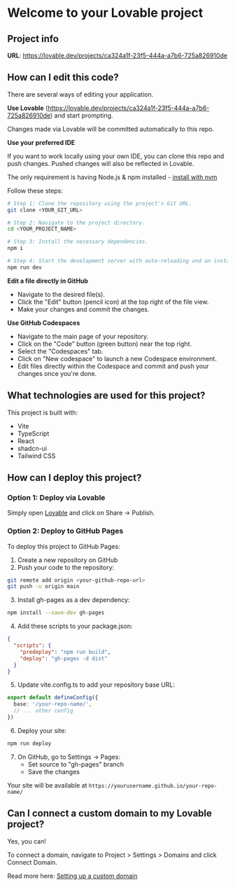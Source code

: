 # Welcome to your Lovable project

## Project info

**URL**: https://lovable.dev/projects/ca324a1f-23f5-444a-a7b6-725a826910de

## How can I edit this code?

There are several ways of editing your application.

**Use Lovable**
(https://lovable.dev/projects/ca324a1f-23f5-444a-a7b6-725a826910de) and start prompting.

Changes made via Lovable will be committed automatically to this repo.

**Use your preferred IDE**

If you want to work locally using your own IDE, you can clone this repo and push changes. Pushed changes will also be reflected in Lovable.

The only requirement is having Node.js & npm installed - [install with nvm](https://github.com/nvm-sh/nvm#installing-and-updating)

Follow these steps:

```sh
# Step 1: Clone the repository using the project's Git URL.
git clone <YOUR_GIT_URL>

# Step 2: Navigate to the project directory.
cd <YOUR_PROJECT_NAME>

# Step 3: Install the necessary dependencies.
npm i

# Step 4: Start the development server with auto-reloading and an instant preview.
npm run dev
```

**Edit a file directly in GitHub**

- Navigate to the desired file(s).
- Click the "Edit" button (pencil icon) at the top right of the file view.
- Make your changes and commit the changes.

**Use GitHub Codespaces**

- Navigate to the main page of your repository.
- Click on the "Code" button (green button) near the top right.
- Select the "Codespaces" tab.
- Click on "New codespace" to launch a new Codespace environment.
- Edit files directly within the Codespace and commit and push your changes once you're done.

## What technologies are used for this project?

This project is built with:

- Vite
- TypeScript
- React
- shadcn-ui
- Tailwind CSS

## How can I deploy this project?

### Option 1: Deploy via Lovable
Simply open [Lovable](https://lovable.dev/projects/ca324a1f-23f5-444a-a7b6-725a826910de) and click on Share -> Publish.

### Option 2: Deploy to GitHub Pages

To deploy this project to GitHub Pages:

1. Create a new repository on GitHub
2. Push your code to the repository:
```sh
git remote add origin <your-github-repo-url>
git push -u origin main
```

3. Install gh-pages as a dev dependency:
```sh
npm install --save-dev gh-pages
```

4. Add these scripts to your package.json:
```json
{
  "scripts": {
    "predeploy": "npm run build",
    "deploy": "gh-pages -d dist"
  }
}
```

5. Update vite.config.ts to add your repository base URL:
```ts
export default defineConfig({
  base: '/your-repo-name/',
  // ... other config
})
```

6. Deploy your site:
```sh
npm run deploy
```

7. On GitHub, go to Settings -> Pages:
   - Set source to "gh-pages" branch
   - Save the changes

Your site will be available at `https://yourusername.github.io/your-repo-name/`

## Can I connect a custom domain to my Lovable project?

Yes, you can!

To connect a domain, navigate to Project > Settings > Domains and click Connect Domain.

Read more here: [Setting up a custom domain](https://docs.lovable.dev/tips-tricks/custom-domain#step-by-step-guide)
